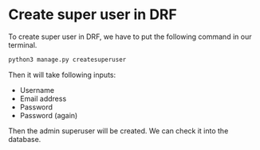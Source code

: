 # Create super user in DRF
To create super user in DRF, we have to put the following command in our terminal.

```bash
python3 manage.py createsuperuser
```

Then it will take following inputs:
- Username
- Email address
- Password
- Password (again) 

Then the admin superuser will be created. We can check it into the database.